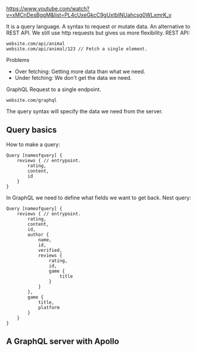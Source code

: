 https://www.youtube.com/watch?v=xMCnDesBggM&list=PL4cUxeGkcC9gUxtblNUahcsg0WLxmrK_y

It is a query language.
A syntax to request or mutate data. An alternative to REST API.
We still use http requests but gives us more flexibility.
REST API:
```
website.com/api/animal
website.com/api/animal/123 // Fetch a single element.
```
Problems
- Over fetching: Getting more data than what we need.
- Under fetching: We don't get the data we need.

GraphQL
Request to a single endpoint.
```
website.com/graphql
```
The query syntax will specify the data we need from the server.

## Query basics
How to make a query:
```
Query [nameofquery] {
	reviews { // entrypoint.
		rating,
		content,
		id
	}
}
```
In GraphQL we need to define what fields we want to get back.
Nest query:
```
Query [nameofquery] {
	reviews { // entrypoint.
		rating,
		content,
		id,
		author {
			name,
			id,
			verified,
			reviews {
				rating,
				id,
				game {
					title
				}
			}
		},
		game {
			title,
			platform
		}
	}
}
```
## A GraphQL server with Apollo


